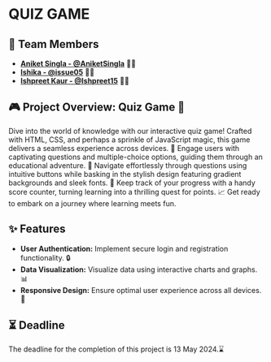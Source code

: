 # QUIZ GAME

## 🚀 Team Members
- **[Aniket Singla - @AniketSingla](https://github.com/AniketSingla)** 🧑‍💻
- **[Ishika - @issue05](https://github.com/issue05)** 👩‍💻
- **[Ishpreet Kaur - @Ishpreet15](https://github.com/Ishpreet15)** 👩‍💼

## 🎮 Project Overview: Quiz Game 🧠

Dive into the world of knowledge with our interactive quiz game! Crafted with HTML, CSS, and perhaps a sprinkle of JavaScript magic, this game delivers a seamless experience across devices. 🌟 Engage users with captivating questions and multiple-choice options, guiding them through an educational adventure. 🚀 Navigate effortlessly through questions using intuitive buttons while basking in the stylish design featuring gradient backgrounds and sleek fonts. 🎨 Keep track of your progress with a handy score counter, turning learning into a thrilling quest for points. 📈 Get ready to embark on a journey where learning meets fun.

## ✨ Features
- **User Authentication:** Implement secure login and registration functionality. 🔒
- **Data Visualization:** Visualize data using interactive charts and graphs. 📊
- **Responsive Design:** Ensure optimal user experience across all devices. 📱

## ⏳ Deadline
The deadline for the completion of this project is 13 May 2024.⌛
